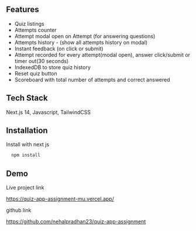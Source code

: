 
## Features

- Quiz listings
- Attempts counter
- Attempt modal open on Attempt (for answering questions)
- Attempts history - (show all attempts history on modal)
- Instant feedback (on click or submit)
- Attempt recorded for every attempt(modal open), answer click/submit or timer out(30 seconds)
- IndexedDB to store quiz history
- Reset quiz button
- Scoreboard with total number of attempts and correct answered


## Tech Stack

Next.js 14, Javascript, TailwindCSS

## Installation

Install with next js

```bash
  npm install
```
    
## Demo

Live project link

https://quiz-app-assignment-mu.vercel.app/

github link

https://github.com/nehalpradhan23/quiz-app-assignment
